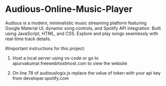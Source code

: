 # Audious-Online-Music-Player
Audious is a modern, minimalistic music streaming platform featuring Google Material UI, dynamic song controls, and Spotify API integration. Built using JavaScript, HTML, and CSS. Explore and play songs seamlessly with real-time track details.

#Important instructions for this project: 

1. Host a local server using vs-code or go to apurvakumar.freewebhostmost.com to view the website

2. On line 78 of audiouslogix.js replace the value of token with your api key from developer.spotify.com
